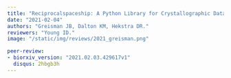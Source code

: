 ```yaml
---
title: "Reciprocalspaceship: A Python Library for Crystallographic Data Analysis"
date: "2021-02-04"
authors: "Greisman JB, Dalton KM, Hekstra DR."
reviewers: "Young ID."
image: "/static/img/reviews/2021_greisman.png"

peer-review:
- biorxiv_version: "2021.02.03.429617v1"
  disqus: 2hbgb3h
---
```


